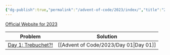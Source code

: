 ```yaml
---
{"dg-publish":true,"permalink":"/advent-of-code/2023/index/","title":"2023"}
---
```



[Official Website for 2023](https://adventofcode.com/2023)

| Problem | Solution |
| ---- | ---- |
| [Day 1: Trebuchet?!](https://adventofcode.com/2023/day/1) | [[Advent of Code/2023/Day 01\|Day 01]] |
